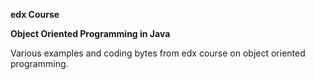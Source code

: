 **edx Course**

**Object Oriented Programming in Java**

Various examples and coding bytes from edx course on object oriented programming.
